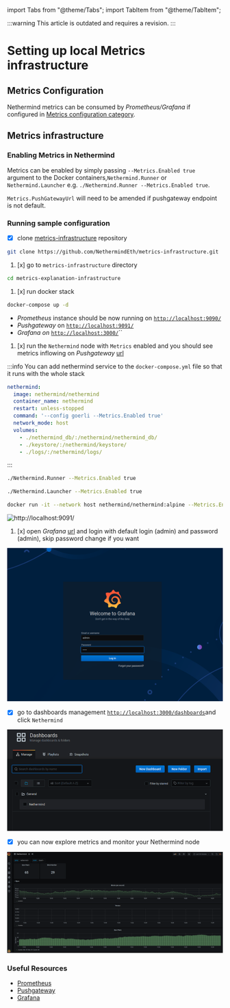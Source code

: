 import Tabs from "@theme/Tabs";
import TabItem from "@theme/TabItem";

:::warning
This article is outdated and requires a revision.
:::

# Setting up local Metrics infrastructure

## Metrics Configuration

Nethermind metrics can be consumed by _Prometheus/Grafana_ if configured
in [Metrics configuration category](../../fundamentals/configuration#metrics).

## Metrics infrastructure

### Enabling Metrics in Nethermind

Metrics can be enabled by simply passing `--Metrics.Enabled true` argument to the Docker containers,`Nethermind.Runner`
or `Nethermind.Launcher`  e.g. `./Nethermind.Runner --Metrics.Enabled true`.

`Metrics.PushGatewayUrl` will need to be amended if pushgateway endpoint is not default.

### Running sample configuration

* [x] clone [metrics-infrastructure](https://github.com/NethermindEth/metrics-infrastructure) repository

```bash
git clone https://github.com/NethermindEth/metrics-infrastructure.git
```

1. [x] go to `metrics-infrastructure` directory

```bash
cd metrics-explanation-infrastructure
```

1. [x] run docker stack

```bash
docker-compose up -d
```

* _Prometheus_ instance should be now running on [`http://localhost:9090/`](http://localhost:9090/)
* _Pushgateway_ on [`http://localhost:9091/`](http://localhost:9091/)
* _Grafana on_ [`http://localhost:3000/`](http://localhost:3000/)\`\`

1. [x] run the `Nethermind` node with `Metrics` enabled and you should see metrics inflowing on
   _Pushgateway_ [url](http://localhost:9091/)

:::info
You can add nethermind service to the `docker-compose.yml` file so that it runs with the whole stack

```yaml
nethermind:
  image: nethermind/nethermind
  container_name: nethermind
  restart: unless-stopped
  command: '--config goerli --Metrics.Enabled true'
  network_mode: host
  volumes:
    - ./nethermind_db/:/nethermind/nethermind_db/
    - ./keystore/:/nethermind/keystore/
    - ./logs/:/nethermind/logs/
```

:::

<Tabs>
<TabItem value="Runner" label="Runner">

```bash
./Nethermind.Runner --Metrics.Enabled true
```

</TabItem>
<TabItem value="Launcher" label="Launcher">

```bash
./Nethermind.Launcher --Metrics.Enabled true
```

</TabItem>
<TabItem value="Docker" label="Docker">

```bash
docker run -it --network host nethermind/nethermind:alpine --Metrics.Enabled
```

</TabItem>
</Tabs>

![http://localhost:9091/](https://nethermind.readthedocs.io/en/latest/_images/pushgateway.png)

1. [x] open _Grafana_ [url](http://localhost:3000) and login with default login \(admin\) and password \(admin\), skip
   password change if you want

![](/img/image(28).png)

* [x] go to dashboards management [`http://localhost:3000/dashboards`](http://localhost:3000/dashboards)and
  click `Nethermind`

![](/img/image(26).png)

* [x] you can now explore metrics and monitor your Nethermind node

![](/img/image(29).png)

### Useful Resources

- [Prometheus](https://github.com/prometheus/prometheus)
- [Pushgateway](https://github.com/prometheus/pushgateway)
- [Grafana](https://github.com/grafana/grafana)

